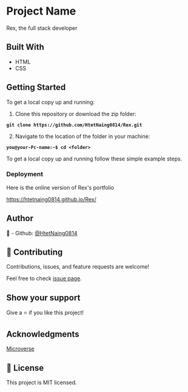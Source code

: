 # Project Name
Rex, the full stack developer

## Built With
- HTML
- CSS

## Getting Started

To get a local copy up and running:

1. Clone this repository or download the zip folder:

**``git clone https://github.com/HtetNaing0814/Rex.git``**

2. Navigate to the location of the folder in your machine:

**``you@your-Pc-name:~$ cd <folder>``**

To get a local copy up and running follow these simple example steps.

### Deployment

Here is the online version of Rex's portfolio

https://htetnaing0814.github.io/Rex/

## Author
👤 - Github: [@HtetNaing0814](https://github.com/Rex)

## 🤝 Contributing
Contributions, issues, and feature requests are welcome!

Feel free to check [issue page](https://github.com/HtetNaing0814/Rex/issues).

## Show your support
Give a ⭐️ if you like this project!

## Acknowledgments
[Microverse](https://bit.ly/MicroverseTN)

## 📝 License
This project is MIT licensed.